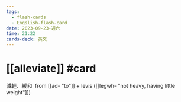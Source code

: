```yaml
---
tags:
  - flash-cards
  - Engslish-flash-card
date: 2023-09-23-週六
time: 21:22
cards-deck: 英文
---
```


# [[alleviate]] #card 
減輕、緩和
 from [[ad- "to"]] + levis ([[legwh- "not heavy, having little weight"]])
 